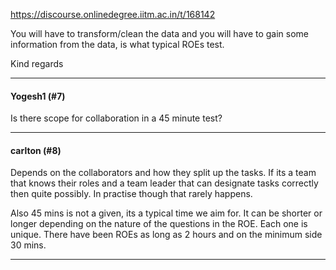 https://discourse.onlinedegree.iitm.ac.in/t/168142

You will have to transform/clean the data and you will have to gain some information from the data, is what typical ROEs test.</p>
<p>Kind regards</p><hr>

<h4>Yogesh1 (#7)</h4>
<p>Is there scope for collaboration in a 45 minute test?</p><hr>

<h4>carlton (#8)</h4>
<p>Depends on the collaborators and how they split up the tasks. If its a team that knows their roles and a team leader that can designate tasks correctly then quite possibly. In practise though that rarely happens.</p>
<p>Also 45 mins is not a given, its a typical time we aim for. It can be shorter or longer depending on the nature of the questions in the ROE. Each one is unique. There have been ROEs as long as 2 hours and on the minimum side 30 mins.</p><hr>

</body></html>